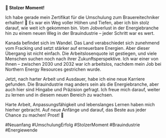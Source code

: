 **📜 Stolzer Moment!**

Ich habe gerade mein Zertifikat für die Umschulung zum Brauereitechniker erhalten! 🍺 Es war ein Weg voller Höhen und Tiefen, aber ich bin stolz darauf, wie weit ich gekommen bin. Vom Jobverlust in der Energiebranche hin zu einem neuen Weg in der Brauindustrie – jeder Schritt war es wert.

Kanada befindet sich im Wandel. Das Land verabschiedet sich zunehmend vom Fracking und setzt stärker auf erneuerbare Energien. Aber dieser Übergang ist nicht einfach. Die Arbeitslosenquote ist gestiegen, und viele Menschen suchen noch nach ihrer Zukunftsperspektive. Ich war einer von ihnen – zwischen 2030 und 2032 war ich arbeitslos, nachdem mein Job bei Northern Energy Resources gestrichen wurde.

Jetzt, nach harter Arbeit und Ausdauer, habe ich eine neue Karriere gefunden. Die Brauindustrie mag anders sein als die Energiebranche, aber auch hier sind Hingabe und Präzision gefragt. Ich freue mich darauf, weiter zu lernen und in diesem neuen Bereich zu wachsen.

Harte Arbeit, Anpassungsfähigkeit und lebenslanges Lernen haben mich hierher gebracht. Auf neue Anfänge und darauf, das Beste aus jeder Chance zu machen! Prost! 🍻

#Neuanfang #UmschulungErfolg #StolzerMoment #Brauindustrie #Energiewende
